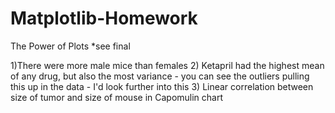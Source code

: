 # Matplotlib-Homework
The Power of Plots
*see final 


1)There were more male mice than females
2) Ketapril had the highest mean of any drug, but also the most variance - you can see the outliers pulling this up in the data - I'd look further into this
3) Linear correlation between size of tumor and size of mouse in Capomulin chart

